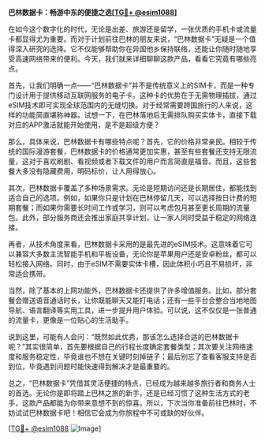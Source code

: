 **巴林数据卡：畅游中东的便捷之选[[TG💪+ @esim1088](https://t.me/s/esim1088)]**

在如今这个数字化的时代，无论是出差、旅游还是留学，一张优质的手机卡或流量卡都显得尤为重要。而对于计划前往巴林的朋友来说，“巴林数据卡”无疑是一个值得深入研究的选择。它不仅能够帮助你在异国他乡保持联络，还能让你随时随地享受高速网络带来的便利。今天，我们就来详细聊聊这款产品，看看它究竟有哪些亮点。

首先，让我们明确一点——“巴林数据卡”并不是传统意义上的SIM卡，而是一种专门设计用于提供移动互联网服务的电子卡。这种卡的优势在于无需物理插拔，通过eSIM技术即可实现全球范围内的无缝切换。对于经常需要跨国旅行的人来说，这样的功能简直堪称神器。试想一下，在巴林落地后无需排队购买实体卡，直接下载对应的APP激活就能开始使用，是不是超级方便？

那么，具体来说，巴林数据卡有哪些特点呢？首先，它的价格非常亲民。相较于传统的国际漫游套餐，巴林数据卡的价格通常更加实惠，甚至有些套餐还支持无限流量，这对于喜欢刷剧、看视频或者下载文件的用户而言简直是福音。而且，这些套餐大多没有隐藏费用，明码标价，让人用得放心。

其次，巴林数据卡覆盖了多种场景需求。无论是短期访问还是长期居住，都能找到适合自己的选项。例如，如果你只是计划在巴林停留几天，可以选择按日计费的短期套餐；而如果你需要长时间工作或学习，则可以考虑包月甚至更长周期的流量包。此外，部分服务商还会推出家庭共享计划，让一家人同时受益于稳定的网络连接。

再者，从技术角度来看，巴林数据卡采用的是最先进的eSIM技术。这意味着它可以兼容大多数主流智能手机和平板设备，无论你是苹果用户还是安卓粉丝，都可以轻松接入网络。同时，由于eSIM不需要实体卡槽，因此体积小巧且不易损坏，非常适合携带。

当然，除了基本的上网功能外，巴林数据卡还提供了许多增值服务。比如，部分套餐会赠送语音通话时长，让你既能聊天又能打电话；还有一些平台会整合当地地图导航、语言翻译等实用工具，进一步提升用户体验。可以说，这不仅仅是一张普通的流量卡，更像是一位贴心的生活助手。

说到这里，可能有人会问：“既然如此优秀，那该怎么选择合适的巴林数据卡呢？”其实很简单，首先要根据自己的行程长度确定套餐类型；其次要关注网络速度和服务稳定性，毕竟谁也不想在关键时刻掉链子；最后别忘了查看客服支持是否到位，毕竟遇到问题时能快速得到解决才是最重要的。

总之，“巴林数据卡”凭借其灵活便捷的特点，已经成为越来越多旅行者和商务人士的首选。无论你是即将踏上巴林之旅的新手，还是已经习惯了这种生活方式的老手，这款产品都能为你带来意想不到的惊喜。所以，下次当你准备前往巴林时，不妨试试巴林数据卡吧！相信它会成为你旅程中不可或缺的好伙伴。

[[TG💪+ @esim1088](https://t.me/s/esim1088) ![Image](https://i.postimg.cc/4NQfJmqS/Snipaste-2025-05-13-00-14-12.png)]